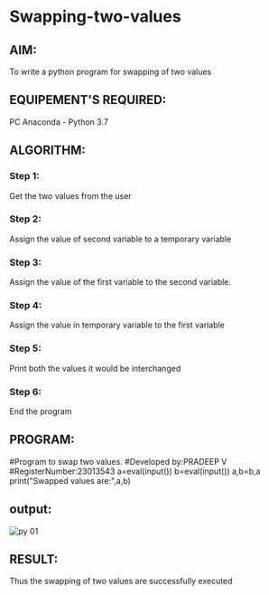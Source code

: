 # Swapping-two-values
## AIM:
To write a python program for swapping of two values
## EQUIPEMENT'S REQUIRED: 
PC
Anaconda - Python 3.7
## ALGORITHM: 
### Step 1:
Get the two values from the user
### Step 2: 
Assign the value of second variable to a temporary variable 
### Step 3: 
Assign the value of the first variable to the second variable.
### Step 4:  
Assign the value in temporary variable to the first variable
### Step 5: 
Print both the values it would be interchanged
### Step 6: 
End the program
## PROGRAM:
#Program to swap two values.
#Developed by:PRADEEP V
#RegisterNumber:23013543
a=eval(input())
b=eval(input())
a,b=b,a
print("Swapped values are:",a,b)

## output: 
![py 01](https://github.com/velupradeep/Swapping-two-values/assets/150329341/5a2fba3a-9f37-4007-93f6-880bc8031069)

## RESULT:
Thus the swapping of two values are successfully executed



